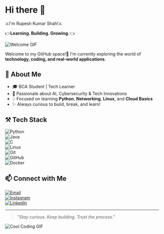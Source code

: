 # Hi there 👋 
⚔️I'm Rupesh Kumar Shah!⚔️


👉**Learning. Building. Growing.**👈

![Welcome GIF](https://media.giphy.com/media/qgQUggAC3Pfv687qPC/giphy.gif)

Welcome to my GitHub space!🙏 
I'm currently exploring the world of **technology, coding, and real-world applications**.

## 🚀 About Me  
- 🎓 BCA Student | Tech Learner  
- 🤖 Passionate about AI, Cybersecurity & Tech Innovations  
- 💡 Focused on learning **Python**, **Networking**, **Linux**, and **Cloud Basics**  
- ✨ Always curious to build, break, and learn!

## ⚒️ Tech Stack  
![Python](https://img.shields.io/badge/Python-3776AB?style=flat&logo=python&logoColor=white)  
![Java](https://img.shields.io/badge/Java-007396?style=flat&logo=java&logoColor=white)  
![C](https://img.shields.io/badge/C-00599C?style=flat&logo=c&logoColor=white)  
![Linux](https://img.shields.io/badge/Linux-FCC624?style=flat&logo=linux&logoColor=black)  
![Git](https://img.shields.io/badge/Git-F05032?style=flat&logo=git&logoColor=white)  
![GitHub](https://img.shields.io/badge/GitHub-181717?style=flat&logo=github&logoColor=white)  
![Docker](https://img.shields.io/badge/Docker-2496ED?style=flat&logo=docker&logoColor=white)

## 📫 Connect with Me  
[![Email](https://img.shields.io/badge/Gmail-D14836?style=flat&logo=gmail&logoColor=white)](mailto:shahrupesh511@gmail.com)  
[![Instagram](https://img.shields.io/badge/Instagram-E4405F?style=flat&logo=instagram&logoColor=white)](https://instagram.com/rupeshshah450)  
[![LinkedIn](https://img.shields.io/badge/LinkedIn-0077B5?style=flat&logo=linkedin&logoColor=white)](https://www.linkedin.com/in/rupesh-kumar-shah-691458292)

---

> *"Stay curious. Keep building. Trust the process."*

![Cool Coding GIF](https://media.giphy.com/media/f3iwJFOVOwuy7K6FFw/giphy.gif)

